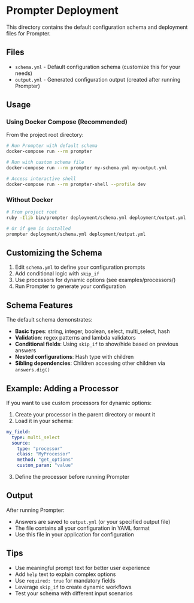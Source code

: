 # Prompter Deployment

This directory contains the default configuration schema and deployment files for Prompter.

## Files

- `schema.yml` - Default configuration schema (customize this for your needs)
- `output.yml` - Generated configuration output (created after running Prompter)

## Usage

### Using Docker Compose (Recommended)

From the project root directory:

```bash
# Run Prompter with default schema
docker-compose run --rm prompter

# Run with custom schema file
docker-compose run --rm prompter my-schema.yml my-output.yml

# Access interactive shell
docker-compose run --rm prompter-shell --profile dev
```

### Without Docker

```bash
# From project root
ruby -Ilib bin/prompter deployment/schema.yml deployment/output.yml

# Or if gem is installed
prompter deployment/schema.yml deployment/output.yml
```

## Customizing the Schema

1. Edit `schema.yml` to define your configuration prompts
2. Add conditional logic with `skip_if`
3. Use processors for dynamic options (see examples/processors/)
4. Run Prompter to generate your configuration

## Schema Features

The default schema demonstrates:

- **Basic types**: string, integer, boolean, select, multi_select, hash
- **Validation**: regex patterns and lambda validators
- **Conditional fields**: Using `skip_if` to show/hide based on previous answers
- **Nested configurations**: Hash type with children
- **Sibling dependencies**: Children accessing other children via `answers.dig()`

## Example: Adding a Processor

If you want to use custom processors for dynamic options:

1. Create your processor in the parent directory or mount it
2. Load it in your schema:

```yaml
my_field:
  type: multi_select
  source:
    type: "processor"
    class: "MyProcessor"
    method: "get_options"
    custom_param: "value"
```

3. Define the processor before running Prompter

## Output

After running Prompter:
- Answers are saved to `output.yml` (or your specified output file)
- The file contains all your configuration in YAML format
- Use this file in your application for configuration

## Tips

- Use meaningful prompt text for better user experience
- Add `help` text to explain complex options
- Use `required: true` for mandatory fields
- Leverage `skip_if` to create dynamic workflows
- Test your schema with different input scenarios
